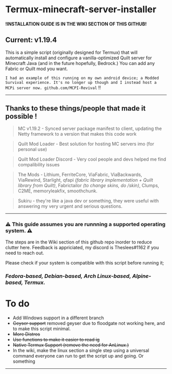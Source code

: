 # Termux-minecraft-server-installer
#### **!INSTALLATION GUIDE IS IN THE WIKI SECTION OF THIS GITHUB!**

## Current: v1.19.4

This is a simple script (originally designed for Termux) that will automatically install and configure a vanilla-optimized Quilt server for Minecraft Java (and in the future hopefully, Bedrock.)
You can add any Fabric or Quilt mod you want.

`I had an example of this running on my own android device; a Modded Survival experience. It's no longer up though and I instead host a MCPi server now. github.com/MCPI-Revival` !!

----------------------------------------------------------------------
## Thanks to these things/people that made it possible !
> MC v1.19.2 - Synced server package manifest to client, updating the Netty framework to a version that makes this code work

> Quilt Mod Loader - Best solution for hosting MC servers imo (for personal use)

> Quilt Mod Loader Discord - Very cool people and devs helped me find compalibility issues

> The Mods - Lithium, FerriteCore, ViaFabric, ViaBackwards, ViaRewind, Starlight, qfapi *(fabric library implementation + Quilt library from Quilt)*, Fabrictailor *(to change skins, do /skin)*, Clumps, C2ME, memoryleakfix, smoothchunk.

> Sukiru - they're like a java dev or something, they were useful with answering my very urgent and serious questions.

------------------------------------------------------------------

### ⚠️ This guide assumes you are runnning a supported operating system.  ⚠️
The steps are in the Wiki section of this github repo inorder to reduce clutter here. Feedback is appriciated, my discord is Theslees#1162 if you need to reach out.


Please check if your system is compatible with this script before running it;

### ***Fedora-based, Debian-based, Arch Linux-based, Alpine-based, Termux.***

# To do
- Add Windows support in a different branch
- ~~Geyser support~~ removed geyser due to floodgate not working here, and to make this script minimal.
- ~~More Distros~~
- ~~Use functions to make it easier to read ig~~
- ~~Native Termux Support (remove the need for AnLinux.)~~
- In the wiki, make the linux section a single step using a universal command everyone can run to get the script up and going. Or something
----------------------------------------------------------------